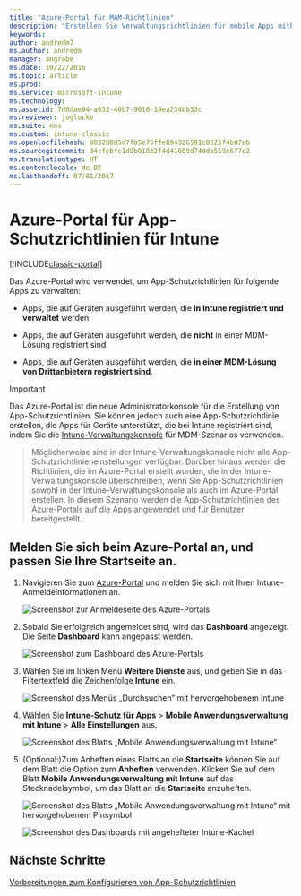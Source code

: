 ```yaml
---
title: "Azure-Portal für MAM-Richtlinien"
description: "Erstellen Sie Verwaltungsrichtlinien für mobile Apps mithilfe des Azure-Portals. Die Richtlinien, die Sie hier erstellen, können auf Geräte mit oder ohne Registrierung in Intune angewendet werden."
keywords: 
author: andredm7
ms.author: andredm
manager: angrobe
ms.date: 10/22/2016
ms.topic: article
ms.prod: 
ms.service: microsoft-intune
ms.technology: 
ms.assetid: 7d6dae94-a833-40b7-9016-14ea234bb33c
ms.reviewer: joglocke
ms.suite: ems
ms.custom: intune-classic
ms.openlocfilehash: 00328885d7fb5e75ffe894326591c0225f4b07ab
ms.sourcegitcommit: 34cfebfc1d8b81032f4d41869d74dda559e677e2
ms.translationtype: HT
ms.contentlocale: de-DE
ms.lasthandoff: 07/01/2017
---
```

# <a name="azure-portal-for-intune-app-protection-policies"></a>Azure-Portal für App-Schutzrichtlinien für Intune

[!INCLUDE[classic-portal](../includes/classic-portal.md)]

Das Azure-Portal wird verwendet, um App-Schutzrichtlinien für folgende Apps zu verwalten:

- Apps, die auf Geräten ausgeführt werden, die **in Intune registriert und verwaltet** werden.

- Apps, die auf Geräten ausgeführt werden, die **nicht** in einer MDM-Lösung registriert sind.
- Apps, die auf Geräten ausgeführt werden, die **in einer MDM-Lösung von Drittanbietern registriert sind**.

>[!IMPORTANT]
> Das Azure-Portal ist die neue Administratorkonsole für die Erstellung von App-Schutzrichtlinien. Sie können jedoch auch eine App-Schutzrichtlinie erstellen, die Apps für Geräte unterstützt, die bei Intune registriert sind, indem Sie die [Intune-Verwaltungskonsole](configure-and-deploy-mobile-application-management-policies-in-the-microsoft-intune-console.md) für MDM-Szenarios verwenden.

> Möglicherweise sind in der Intune-Verwaltungskonsole nicht alle App-Schutzrichtlinieneinstellungen verfügbar. Darüber hinaus werden die Richtlinien, die im Azure-Portal erstellt wurden, die in der Intune-Verwaltungskonsole überschreiben, wenn Sie App-Schutzrichtlinien sowohl in der Intune-Verwaltungskonsole als auch im Azure-Portal erstellen. In diesem Szenario werden die App-Schutzrichtlinien des Azure-Portals auf die Apps angewendet und für Benutzer bereitgestellt.


## <a name="sign-in-to-the-azure-portal-and-customize-your-start-page"></a>Melden Sie sich beim Azure-Portal an, und passen Sie Ihre Startseite an.

1.  Navigieren Sie zum [Azure-Portal](https://portal.azure.com) und melden Sie sich mit Ihren Intune-Anmeldeinformationen an.

    ![Screenshot zur Anmeldeseite des Azure-Portals](../media/AppManagement/AzurePortal_MAMSigninPage.png)

2.  Sobald Sie erfolgreich angemeldet sind, wird das **Dashboard** angezeigt. Die Seite **Dashboard** kann angepasst werden.

    ![Screenshot zum Dashboard des Azure-Portals](../media/AppManagement/AzurePortal_MAMStartboard_NoMAM.png)

3.  Wählen Sie im linken Menü **Weitere Dienste** aus, und geben Sie in das Filtertextfeld die Zeichenfolge **Intune** ein.

    ![Screenshot des Menüs „Durchsuchen“ mit hervorgehobenem Intune](../media/AppManagement/MAM-Azure-Portal-1.png)

4.  Wählen Sie **Intune-Schutz für Apps** > **Mobile Anwendungsverwaltung mit Intune** > **Alle Einstellungen** aus.

    ![Screenshot des Blatts „Mobile Anwendungsverwaltung mit Intune“](../media/AppManagement/MAM-Azure-Portal-2.png)

5. (Optional:)Zum Anheften eines Blatts an die **Startseite** können Sie auf dem Blatt die Option zum **Anheften** verwenden. Klicken Sie auf dem Blatt **Mobile Anwendungsverwaltung mit Intune** auf das Stecknadelsymbol, um das Blatt an die **Startseite** anzuheften.

    ![Screenshot des Blatts „Mobile Anwendungsverwaltung mit Intune“ mit hervorgehobenem Pinsymbol](../media/AppManagement/AzurePortal_MAM_PinBladeAction.png)

    ![Screenshot des Dashboards mit angehefteter Intune-Kachel](../media/AppManagement/AzurePortal_MAM_Startboard_withMAM.png)

## <a name="next-steps"></a>Nächste Schritte
[Vorbereitungen zum Konfigurieren von App-Schutzrichtlinien](get-ready-to-configure-mobile-app-management-policies-with-microsoft-intune.md)
